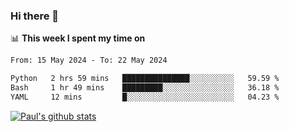 ### Hi there 👋

📊 **This week I spent my time on**
<!--START_SECTION:waka-->

```txt
From: 15 May 2024 - To: 22 May 2024

Python   2 hrs 59 mins   ███████████████░░░░░░░░░░   59.59 %
Bash     1 hr 49 mins    █████████░░░░░░░░░░░░░░░░   36.18 %
YAML     12 mins         █░░░░░░░░░░░░░░░░░░░░░░░░   04.23 %
```

<!--END_SECTION:waka-->


[![Paul's github stats](https://github-readme-stats.vercel.app/api?username=mickeyouyou&theme=dracula&show_icons=true)](https://github.com/anuraghazra/github-readme-stats)
